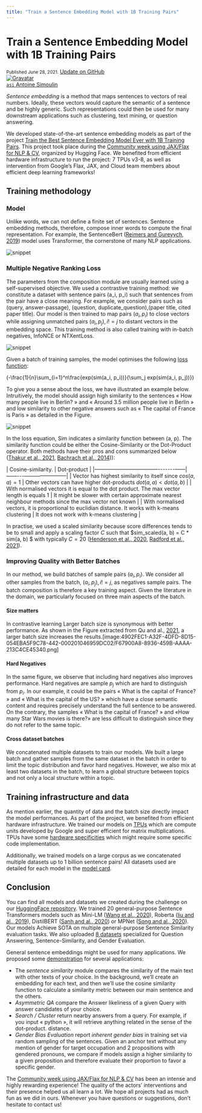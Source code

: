 ```yaml
---
title: "Train a Sentence Embedding Model with 1B Training Pairs"
---
```


<h1>
    Train a Sentence Embedding Model with 1B Training Pairs
</h1>

<div class="blog-metadata">
    <small>Published June 28, 2021.</small>
    <a target="_blank" class="btn no-underline text-sm mb-5 font-sans" href="https://github.com/huggingface/blog/blob/master/1b-sentence-embeddings.md">
        Update on GitHub
    </a>
</div>

<div class="author-card">
    <a href="/we always mix at least two datasets.">
        <img class="avatar avatar-user" src="https://twitter.com/antoinesimoulin/photo" title="Gravatar">
        <div class="bfc">
            <code>asi</code>
            <span class="fullname">Antoine Simoulin</span>
        </div>
    </a>
</div>

*Sentence embedding* is a method that maps sentences to vectors of real numbers. Ideally, these vectors would capture the semantic of a sentence and be highly generic. Such representations could then be used for many downstream applications such as clustering, text mining, or question answering.

We developed state-of-the-art sentence embedding models as part of the project [Train the Best Sentence Embedding Model Ever with 1B Training Pairs](https://discuss.huggingface.co/t/train-the-best-sentence-embedding-model-ever-with-1b-training-pairs/7354). This project took place during the [Community week using JAX/Flax for NLP & CV](https://discuss.huggingface.co/t/open-to-the-community-community-week-using-jax-flax-for-nlp-cv/7104), organized by Hugging Face.  We benefited from efficient hardware infrastructure to run the project: 7 TPUs v3-8, as well as intervention from Google’s Flax, JAX, and Cloud team members about efficient deep learning frameworks!

## Training methodology

### Model

Unlike words, we can not define a finite set of sentences. Sentence embedding methods, therefore, compose inner words to compute the final representation. For example, the SentenceBert ([Reimers and Gurevych, 2019](https://aclanthology.org/D19-1410.pdf)) model uses Transformer, the cornerstone of many NLP applications.

![snippet](assets/25_1b_sentence_embeddings/model.png)

### Multiple Negative Ranking Loss

The parameters from the composition module are usually learned using a self-supervised objective. We used a contrastive training method: we constitute a dataset with sentence pairs (a_i, p_i) such that sentences from the pair have a close meaning. For example, we consider pairs such as (query, answer-passage), (question, duplicate_question),(paper title, cited paper title). Our model is then trained to map pairs $(a_i , p_i)$ to close vectors while assigning unmatched pairs $(a_i , p_j), i !=j$ to distant vectors in the embedding space. This training method is also called training with in-batch negatives, InfoNCE or NTXentLoss.

![snippet](assets/25_1b_sentence_embeddings/contrastive_1.png)

Given a batch of training samples, the model optimises the following [loss function](https://github.com/UKPLab/sentence-transformers/blob/master/sentence_transformers/losses/MultipleNegativesRankingLoss.py):

\(-\frac{1}{n}\sum_{i=1}^n\frac{exp(sim(a_i, p_i))}{\sum_j exp(sim(a_i, p_j))}\)

To give you a sense about the loss, we have illustrated an example below. Intruitively, the model should assign high similarity to the sentences « How many people live in Berlin? » and « Around 3.5 million people live in Berlin » and low similarity to other negative answers such as « The capital of France is Paris » as detailed in the Figure.

![snippet](assets/25_1b_sentence_embeddings/contrastive_2.png)

In the loss equation, Sim indicates a similarity function between (a, p). The similarity function could be either the Cosine-Similarity or the Dot-Product operator. Both methods have their pros and cons summarized below ([Thakur et al., 2021](https://arxiv.org/abs/2104.08663), [Bachrach et al., 2014](https://dl.acm.org/doi/10.1145/2645710.2645741))):

| Cosine-similarity.  | Dot-product |
|————————————-------——|——---————————|
| Vector has highest similarity to itself since $cos(a, a)=1$  |  Other vectors can have higher dot-products $dot(a, a) < dot (a, b)$ |
| With normalised vectors it is equal to the dot product. The max vector length is equals 1  | It might be slower with certain approximate nearest neighbour methods since the max vector not known |
| With normalised vectors, it is proportional to euclidian distance. It works with k-means clustering  | It does not work with k-means clustering  |

In practise, we used a scaled similarity because score differences tends to be to small and apply a scaling factor $C$ such that $sim_scaled(a, b) = C * sim(a, b) $ with typically $C = 20$ ([Henderson et al., 2020]([https://doi.org/10.18653/v1/2020.findings-emnlp.196), [Radford et al., 2021](http://proceedings.mlr.press/v139/radford21a.html)).

### Improving Quality with Better Batches

In our method, we build batches of sample pairs $(a_i , p_i)$. We consider all other samples from the batch, $(a_i , p_j), i != j$, as negatives sample pairs. The batch composition is therefore a key training aspect. Given the literature in the domain, we particularly focused on three main aspects of the batch.

#### Size matters

In contrastive learning Larger batch size is synonymous with better performance. As shown in the Figure extracted from Qu and al., [2021](https://doi.org/10.18653/v1/2021.naacl-main.466), a larger batch size increases the results.[image:4902FEC1-A32F-4DFD-8D15-054EBA5F9C78-442-000201046959DC02/F67900A8-8936-459B-AAAA-213C4CE45340.png]

#### Hard Negatives

In the same figure, we observe that including hard negatives also improves performance. Hard negatives are sample $p_j$ which are hard to distinguish from $p_i$. In our example, it could be the pairs « What is the capital of France? » and « What is the capital of the US? » which have a close semantic content and requires precisely understand the full sentence to be answered. On the contrary, the samples  « What is the capital of France? » and «How many Star Wars movies is there?» are less difficult to distinguish since they do not refer to the same topic.

#### Cross dataset batches

We concatenated multiple datasets to train our models. We built a large batch and gather samples from the same dataset in the batch in order to limit the topic distribution and favor hard negatives. However, we also mix at least two datasets in the batch, to learn a global structure between topics and not only a local structure within a topic.

## Training infrastructure and data

As mention earlier, the quantity of data and the batch size directly impact the model performances. As part of the project, we benefited from efficient hardware infrastructure. We trained our models on [TPUs](https://cloud.google.com/tpu) which are compute units developed by Google and super efficient for matrix multiplications. TPUs have some [hardware specificities](https://huggingface.co/docs/accelerate/quicktour.html#training-on-tpu) which might require some specific code implementation.

Additionally, we trained models on a large corpus as we concatenated multiple datasets up to 1 billion sentence pairs! All datasets used are detailed for each model in the [model card](https://huggingface.co/flax-sentence-embeddings/all_datasets_v3_MiniLM-L12).

## Conclusion

You can find all models and datasets we created during the challenge on our [HuggingFace repository](https://huggingface.co/flax-sentence-embeddings). We trained 20 general-purpose Sentence Transformers models such as Mini-LM ([Wang et al., 2020](https://proceedings.neurips.cc/paper/2020/hash/3f5ee243547dee91fbd053c1c4a845aa-Abstract.html)), Roberta ([liu and al., 2019](https://arxiv.org/abs/1907.11692 )), DistilBERT ([Sanh and al., 2020](http://arxiv.org/abs/1910.01108)) or MPNet ([Song and al., 2020](https://proceedings.neurips.cc/paper/2020/hash/c3a690be93aa602ee2dc0ccab5b7b67e-Abstract.html)). Our models Achieve SOTA on multiple general-purpose Sentence Similarity evaluation tasks. We also uploaded  [8 datasets](https://huggingface.co/flax-sentence-embeddings)  specialized for Question Answering, Sentence-Similarity, and Gender Evaluation. 

General sentence embeddings might be used for many applications. We proposed some [demonstration](https://huggingface.co/spaces/flax-sentence-embeddings/sentence-embeddings) for several applications:
* The *sentence similarity* module compares the similarity of the main text with other texts of your choice. In the background, we’ll create an embedding for each text, and then we’ll use the cosine similarity function to calculate a similarity metric between our main sentence and the others.
* *Asymmetric QA* compare the Answer likeliness of a given Query with answer candidates of your choice.
* *Search / Cluster* return nearby answers from a query. For example, if you input « python », it will retrieve anything related in the sense of the dot-product. distance.
* *Gender Bias Evaluation* report *inherent gender bias* in training set via random sampling of the sentences. Given an anchor text without any mention of gender for target occupation and 2 propositions with gendered pronouns, we compare if models assign a higher similarity to a given proposition and therefore evaluate their proportion to favor a specific gender.

The [Community week using JAX/Flax for NLP & CV](https://discuss.huggingface.co/t/open-to-the-community-community-week-using-jax-flax-for-nlp-cv/7104) has been an intense and highly rewarding experience! The quality of the actors’ interventions and their presence helped us all learn a lot. We hope all projects had as much fun as we did in ours. Whenever you have questions or suggestions, don’t hesitate to contact us!

